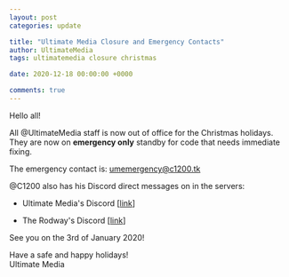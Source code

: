 ```yaml
---
layout: post
categories: update

title: "Ultimate Media Closure and Emergency Contacts"
author: UltimateMedia
tags: ultimatemedia closure christmas

date: 2020-12-18 00:00:00 +0000

comments: true
---
```


Hello all!

All @UltimateMedia staff is now out of office for the Christmas holidays. They are now on **emergency only** standby for code that needs immediate fixing.

The emergency contact is: <umemergency@c1200.tk>

@C1200 also has his Discord direct messages on in the servers:

- Ultimate Media's Discord [[link](https://discord.gg/u4Tsf3N)]

- The Rodway's Discord [[link](https://discord.gg/G5W89sF)]

See you on the 3rd of January 2020!

Have a safe and happy holidays!<br>
Ultimate Media